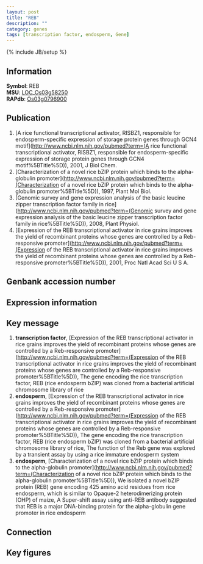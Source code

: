 ```yaml
---
layout: post
title: "REB"
description: ""
category: genes
tags: [transcription factor, endosperm, Gene]
---
```

{% include JB/setup %}

## Information
__Symbol__: REB  
__MSU__: [LOC_Os03g58250](http://rice.plantbiology.msu.edu/cgi-bin/ORF_infopage.cgi?orf=LOC_Os03g58250)  
__RAPdb__: [Os03g0796900](http://rapdb.dna.affrc.go.jp/viewer/gbrowse_details/irgsp1?name=Os03g0796900)  

## Publication
1. [A rice functional transcriptional activator, RISBZ1, responsible for endosperm-specific expression of storage protein genes through GCN4 motif](http://www.ncbi.nlm.nih.gov/pubmed?term=(A rice functional transcriptional activator, RISBZ1, responsible for endosperm-specific expression of storage protein genes through GCN4 motif%5BTitle%5D)), 2001, J Biol Chem.
2. [Characterization of a novel rice bZIP protein which binds to the alpha-globulin promoter](http://www.ncbi.nlm.nih.gov/pubmed?term=(Characterization of a novel rice bZIP protein which binds to the alpha-globulin promoter%5BTitle%5D)), 1997, Plant Mol Biol.
3. [Genomic survey and gene expression analysis of the basic leucine zipper transcription factor family in rice](http://www.ncbi.nlm.nih.gov/pubmed?term=(Genomic survey and gene expression analysis of the basic leucine zipper transcription factor family in rice%5BTitle%5D)), 2008, Plant Physiol.
4. [Expression of the REB transcriptional activator in rice grains improves the yield of recombinant proteins whose genes are controlled by a Reb-responsive promoter](http://www.ncbi.nlm.nih.gov/pubmed?term=(Expression of the REB transcriptional activator in rice grains improves the yield of recombinant proteins whose genes are controlled by a Reb-responsive promoter%5BTitle%5D)), 2001, Proc Natl Acad Sci U S A.

## Genbank accession number

## Expression information

## Key message
1. __transcription factor__, [Expression of the REB transcriptional activator in rice grains improves the yield of recombinant proteins whose genes are controlled by a Reb-responsive promoter](http://www.ncbi.nlm.nih.gov/pubmed?term=(Expression of the REB transcriptional activator in rice grains improves the yield of recombinant proteins whose genes are controlled by a Reb-responsive promoter%5BTitle%5D)), The gene encoding the rice transcription factor, REB (rice endosperm bZIP) was cloned from a bacterial artificial chromosome library of rice
2. __endosperm__, [Expression of the REB transcriptional activator in rice grains improves the yield of recombinant proteins whose genes are controlled by a Reb-responsive promoter](http://www.ncbi.nlm.nih.gov/pubmed?term=(Expression of the REB transcriptional activator in rice grains improves the yield of recombinant proteins whose genes are controlled by a Reb-responsive promoter%5BTitle%5D)), The gene encoding the rice transcription factor, REB (rice endosperm bZIP) was cloned from a bacterial artificial chromosome library of rice, The function of the Reb gene was explored by a transient assay by using a rice immature endosperm system
3. __endosperm__, [Characterization of a novel rice bZIP protein which binds to the alpha-globulin promoter](http://www.ncbi.nlm.nih.gov/pubmed?term=(Characterization of a novel rice bZIP protein which binds to the alpha-globulin promoter%5BTitle%5D)),  We isolated a novel bZIP protein (REB) gene encoding 425 amino acid residues from rice endosperm, which is similar to Opaque-2 heterodimerizing protein (OHP) of maize, A Super-shift assay using anti-REB antibody suggested that REB is a major DNA-binding protein for the alpha-globulin gene promoter in rice endosperm

## Connection

## Key figures


